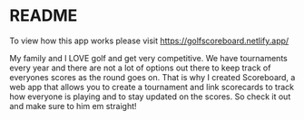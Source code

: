 # README

To view how this app works please visit https://golfscoreboard.netlify.app/

My family and I LOVE golf and get very competitive. We have tournaments every year and there are not a lot of options out there to keep track of everyones scores as the round goes on. That is why I created Scoreboard, a web app that allows you to create a tournament and link scorecards to track how everyone is playing and to stay updated on the scores. So check it out and make sure to him em straight!

